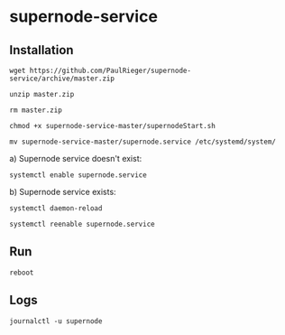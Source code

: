 # supernode-service
## Installation
```
wget https://github.com/PaulRieger/supernode-service/archive/master.zip
```
```
unzip master.zip
```
```
rm master.zip 
```
```
chmod +x supernode-service-master/supernodeStart.sh
```
```
mv supernode-service-master/supernode.service /etc/systemd/system/
```
a) Supernode service doesn't exist:
```
systemctl enable supernode.service
```
b) Supernode service exists:
```
systemctl daemon-reload
```
```
systemctl reenable supernode.service 
```

## Run
```
reboot
```

## Logs
```
journalctl -u supernode
```
